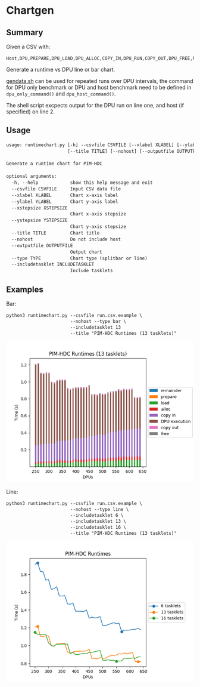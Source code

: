 # Chartgen

## Summary

Given a CSV with:

```csv
Host,DPU,PREPARE,DPU_LOAD,DPU_ALLOC,COPY_IN,DPU_RUN,COPY_OUT,DPU_FREE,NR_TASKLETS,NR_DPUS
```

Generate a runtime vs DPU line or bar chart.

[gendata.sh](gendata.sh) can be used for repeated runs over DPU intervals, the command for DPU only benchmark
or DPU and host benchmark need to be defined in `dpu_only_command()` and `dpu_host_command()`.

The shell script excpects output for the DPU run on line one, and host (if specified) on line 2.

## Usage

```txt
usage: runtimechart.py [-h] --csvfile CSVFILE [--xlabel XLABEL] [--ylabel YLABEL] [--xstepsize XSTEPSIZE] [--ystepsize YSTEPSIZE]
                       [--title TITLE] [--nohost] [--outputfile OUTPUTFILE] [--type TYPE] [--includetasklet INCLUDETASKLET]

Generate a runtime chart for PIM-HDC

optional arguments:
  -h, --help            show this help message and exit
  --csvfile CSVFILE     Input CSV data file
  --xlabel XLABEL       Chart x-axis label
  --ylabel YLABEL       Chart y-axis label
  --xstepsize XSTEPSIZE
                        Chart x-axis stepsize
  --ystepsize YSTEPSIZE
                        Chart y-axis stepsize
  --title TITLE         Chart title
  --nohost              Do not include host
  --outputfile OUTPUTFILE
                        Output chart
  --type TYPE           Chart type (splitbar or line)
  --includetasklet INCLUDETASKLET
                        Include tasklets

```

## Examples

Bar:

```shell script
python3 runtimechart.py --csvfile run.csv.example \
                        --nohost --type bar \
                        --includetasklet 13
                        --title "PIM-HDC Runtimes (13 tasklets)"
```

![Example bar graph](bar.output.example.png)


Line:

```shell script
python3 runtimechart.py --csvfile run.csv.example \
                        --nohost --type line \
                        --includetasklet 6 \
                        --includetasklet 13 \
                        --includetasklet 16 \
                        --title "PIM-HDC Runtimes (13 tasklets)"
```

![Example line graph](line.output.example.png)
